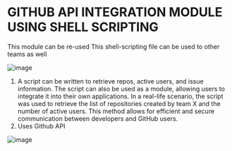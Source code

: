 # GITHUB API INTEGRATION MODULE USING SHELL SCRIPTING

This module can be re-used 
This shell-scripting file can be used to other teams as well

![image](https://github.com/pavankumar0077/Complete-DevOps/assets/40380941/7aaa0f26-639b-4c88-82a6-03fcb7bbff68)

1) A script can be written to retrieve repos, active users, and issue information. The script can also be used as a module, 
allowing users to integrate it into their own applications. In a real-life scenario, the script was used to retrieve the list of repositories 
created by team X and the number of active users. This method allows for efficient and secure communication between developers and GitHub users.
2) Uses Github API

![image](https://github.com/pavankumar0077/Complete-DevOps/assets/40380941/30265948-e077-4050-ad19-7f09c5760304)

